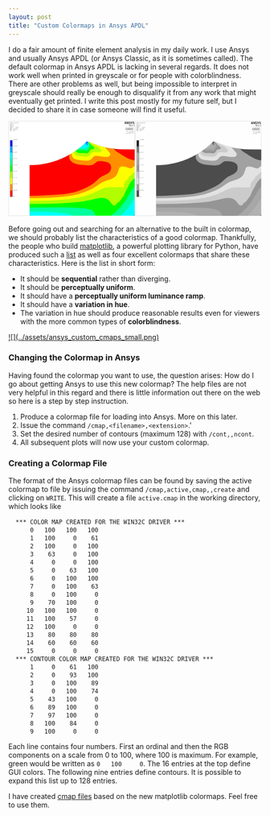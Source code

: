 ```yaml
---
layout: post
title: "Custom Colormaps in Ansys APDL"
---
```


I do a fair amount of finite element analysis in my daily work. I use Ansys and usually Ansys APDL (or Ansys Classic, as it is sometimes called). The default colormap in Ansys APDL is lacking in several regards. It does not work well when printed in greyscale or for people with colorblindness. There are other problems as well, but being impossible to interpret in greyscale should really be enough to disqualify it from any work that might eventually get printed. I write this post mostly for my future self, but I decided to share it in case someone will find it useful.

![](../assets/ansys_greyscale.png)

Before going out and searching for an alternative to the built in colormap, we should probably list the characteristics of a good colormap. Thankfully, the people who build [matplotlib](http://matplotlib.org), a powerful plotting library for Python, have produced such a [list](http://matplotlib.org/devel/color_changes.html?highlight=colormap#default-heat-map-colormap) as well as four excellent colormaps that share these characteristics. Here is the list in short form:

* It should be **sequential** rather than diverging.
* It should be **perceptually uniform**.
* It should have a **perceptually uniform luminance ramp**.
* It should have a **variation in hue**.
* The variation in hue should produce reasonable results even for viewers with the more common types of **colorblindness**.

<a href="../assets/ansys_custom_cmaps_full.png" title="Click to view higher resolution">
![](../assets/ansys_custom_cmaps_small.png)</a>

### Changing the Colormap in Ansys

Having found the colormap you want to use, the question arises: How do I go about getting Ansys to use this new colormap? The help files are not very helpful in this regard and there is little information out there on the web so here is a step by step instruction.

1. Produce a colormap file for loading into Ansys. More on this later.
2. Issue the command `/cmap,<filename>,<extension>`.'
3. Set the desired number of contours (maximum 128) with `/cont,,ncont`.
4. All subsequent plots will now use your custom colormap.

### Creating a Colormap File

The format of the Ansys colormap files can be found by saving the active colormap to file by issuing the command `/cmap,active,cmap,,create` and clicking on `WRITE`. This will create a file `active.cmap` in the working directory, which looks like

```
  *** COLOR MAP CREATED FOR THE WIN32C DRIVER ***
      0   100   100   100
      1   100     0    61
      2   100     0   100
      3    63     0   100
      4     0     0   100
      5     0    63   100
      6     0   100   100
      7     0   100    63
      8     0   100     0
      9    70   100     0
     10   100   100     0
     11   100    57     0
     12   100     0     0
     13    80    80    80
     14    60    60    60
     15     0     0     0
  *** CONTOUR COLOR MAP CREATED FOR THE WIN32C DRIVER ***
      1     0    61   100
      2     0    93   100
      3     0   100    89
      4     0   100    74
      5    43   100     0
      6    89   100     0
      7    97   100     0
      8   100    84     0
      9   100     0     0

```

Each line contains four numbers. First an ordinal and then the RGB components on a scale from 0 to 100, where 100 is maximum. For example, green would be written as `0   100     0`. The 16 entries at the top define GUI colors. The following nine entries define contours. It is possible to expand this list up to 128 entries.

I have created [cmap files](../assets/cmaps.zip) based on the new matplotlib colormaps. Feel free to use them.

